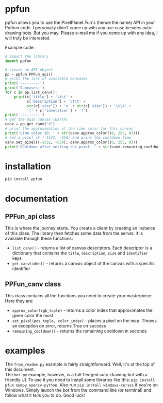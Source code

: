 # ppfun
ppfun allows you to use the PixelPlanet.Fun's (hence the name) API in your Python code. I personally didn't come up with any use case besides auto-drawing bots. But you may. Please e-mail me if you come up with any idea, I will truly be interested.

Example code:
```python
# import the library
import ppfun

# create an API object
pp = ppfun.PPFun_api()
# print the list of available canvases
print('---------')
print('Canvases:')
for c in pp.list_canv():
    print(c['title'] + '\t\t' +
          c['description'] + '\t\t' +
          str(c['size']) + 'x' + str(c['size']) + '\t\t' +
          '(' + c['identifier'] + ')')
print('---------')
# get the main canvas (Earth)
canv = pp.get_canv('d')
# print the approximation of the lime color for this canvas
print('Lime color ID: ' + str(canv.approx_color((0, 255, 0))))
# set a pixel at (-1532, -550) and print the cooldown time
canv.set_pixel((-1532, -550), canv.approx_color((0, 255, 0)))
print('Cooldown after setting the pixel: ' + str(canv.remaining_cooldown()))
```
# installation
`pip install ppfun`

# documentation
## PPFun_api class
This is where the journey starts. You create a client by creating an instance of this class. The library then fetches some data from the server.
It is available through these functions:
* `list_canv()` - returns a list of canvas descriptors. Each descriptor is a dictionary that contains the `title`, `description`, `size` and `identifier` keys
* `get_canv(ident)` - returns a canvas object of the canvas with a specific identifier
## PPFun_canv class
This class contains all the functions you need to create your masterpiece. Here they are:
* `approx_color(rgb_tuple)` - returns a color index that approximates the given color the most
* `set_pixel(pos_tuple, color_index)` - places a pixel on the map. Throws an exception on error, returns True on success
* `remaining_cooldown()` - returns the remaining cooldown in seconds

# examples
The `from_readme.py` example is fairly straightforward. Well, it's at the top of this document.\
The `bot.py` example, however, is a full-fledged auto-drawing bot with a friendly UI. To use it you need to install some libraries like this: `pip install pfun numpy opencv-python`. Also run `pip install windows-curses` if you're on Windows. Simply launch the bot from the command line (or terminal) and follow what it tells you to do. Good luck!